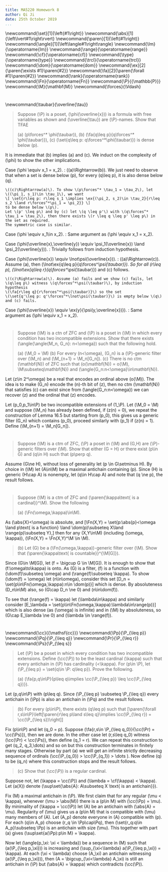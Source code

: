 ```yaml
---
title: MA5220 Homework 8
author: Qi Ji
date: 25th October 2019
...
```


\newcommand{\set}[1]{\left\{#1\right\}}
\newcommand{\abs}[1]{\left\lvert#1\right\rvert}
\newcommand{\paren}[1]{\left(#1\right)}
\newcommand{\angle}[1]{\left\langle#1\right\rangle}
\newcommand{\Im}{\operatorname{Im}}
\newcommand{\range}{\operatorname{range}}
\newcommand{\cf}{\operatorname{cf}}
\newcommand{\type}{\operatorname{type}}
\newcommand{\trcl}{\operatorname{trcl}}
\newcommand{\dom}{\operatorname{dom}}
\newcommand{\ex}[2]{\paren{\exists #1}\paren{#2}}
\newcommand{\fa}[2]{\paren{\forall #1}\paren{#2}}
\newcommand{\rank}{\operatorname{rank}}
\newcommand{\Fn}{\operatorname{Fn}}
\newcommand{\P}{{\mathbb{P}}}
\newcommand{\M}{\mathbf{M}}
\newcommand{\forces}{\Vdash}

#

\newcommand{\taubar}{\overline{\tau}}

> Suppose \(\P\) is a poset, \(\phi(\overline{x})\) is a formula with free variables as shown and \(\overline{\tau}\) are \(\P\)-names.
> Show that TFAE
>
> (a) \(p\forces^* \phi(\taubar)\),
> (b) \(\fa{q\leq p}{q\forces^* \phi(\taubar)}\),
> (c) \(\set{q\leq p: q\forces^*\phi(\taubar)}\) is dense below \(p\).

It is immediate that (b) implies (a) and (c). We induct on the complexity of \(\phi\) to show the other implications.

Case \(\phi \equiv x_1 = x_2\).
:   \((a)\Rightarrow(b)\).
    We just need to observe that when a set is dense below \(p\),
    for every \(q\leq p\), it is also dense below \(q\).

    \((c)\Rightarrow(a)\). To show \(p\forces^* \tau_1 = \tau_2\), let
    \((\pi_1, s_1)\in \tau_1\), we want
    \[ \set{r\leq p: r\leq s_1 \implies \ex{(\pi_2, s_2)\in \tau_2}{r\leq s_2 \land r\forces^*\pi_1 = \pi_2}} \]
    to be dense below \(p\).
    Let \(p' \leq p\) and by (c) let \(q \leq p'\) with \(q\forces^* \tau_1 = \tau_2\), then there exists \(r \leq q \leq p' \leq p\) in the set as required.
    The symmetric case is similar.

Case \(\phi \equiv x_1\in x_2\).
:   Same argument as \(\phi \equiv x_1 = x_2\).

Case \(\phi(\overline{x},\overline{y}) \equiv \psi_1(\overline{x}) \land \psi_2(\overline{y})\).
:   Trivially follows from induction hypothesis.

Case \(\phi(\overline{x}) \equiv \lnot\psi(\overline{x})\).
:   \((a)\Rightarrow(c)\). Assume (a),
    then \(\lnot\ex{q\leq p}{q\forces^*\psi(\taubar)}\).
    So for all \(r\leq p\), \(\lnot\ex{q\leq r}{q\forces^*\psi(\taubar)}\) and (c) follows.

    \((c)\Rightarrow(a)\). Assume (a) fails and we show (c) fails, let
    \(q\leq p\) witness \(q\forces^*\psi(\taubar)\), by induction hypothesis
    \(\fa{r\leq q}{r\forces^*\psi(\taubar)}\) so the set 
    \(\set{q'\leq p: q'\forces^*\lnot\psi(\taubar)}\) is empty below \(q\) and (c) fails.

Case \(\phi(\overline{x}) \equiv \ex{y}{\psi(y,\overline{x})}\).
:   Same argument as \(\phi \equiv x_1 = x_2\).

#

> Suppose \(\M\) is a ctn of ZFC and \(\P\) is a poset in \(\M\) in which every condition has two incompatible extensions.
> Show that there exists \(\angle{\angle{M_n, G_n}: n<\omega}\) such that the following hold.
>
> (a) \(\M_0 = \M\)
> (b) For every \(n<\omega\), \(G_n\) is a \(\P\)-generic filter over \(\M_n\) and \(\M_{n+1} = \M_n[G_n]\).
> (c) There is no ctm \(\mathbf{N}\) of ZFC such that \(o(\mathbf{N}) = o(\M), \M\subseteq\mathbf{N}\) and \(\angle{G_n:n<\omega}\in\mathbf{N}\).

Let \(z\in 2^\omega\) be a real that encodes an ordinal above \(o(\M)\).
The idea is to make \(G_n\) encode the \(n\)-th bit of \(z\), then no ctm \(\mathbf{N}\) that satisfies (c) can exist since from
\(\angle{G_n:n<\omega}\) we can recover \(z\) and the ordinal that \(z\) encodes.

Let \(p_0,p_1\in\P\) be two incompatible extensions of \(1_\P\).
Let \(\M_0 = \M\) and suppose \(\M_n\) has already been defined,
if \(z(n) = 0\), we repeat the construction of Lemma 16.5 but starting from \(p_0\),
this gives us a generic filter \(G_n\) which contains \(p_0\), proceed similarly with \(p_1\) if \(z(n) = 1\).
Define \(\M_{n+1} = \M_n[G_n]\).

#

> Suppose \(\M\) is a ctm of ZFC, \(\P\) a poset in \(\M\)
> and \(G,H\) are \(\P\)-generic filters over \(\M\).
> Show that either \(G = H\) or there exist \(p\in G\) and \(q\in H\)
> such that \(p\perp q\).

Assume \(G\ne H\), without loss of generality let \(p \in G\setminus H\).
By choice in \(\M\) let \(A\in\M\) be a maximal antichain containing \(p\).
Since \(H\) is generic \(H\cap A\) is nonempty, let \(q\in H\cap A\) and note that \(q \ne p\), the result follows.

#

> Suppose \(\M\) is a ctm of ZFC and \(\paren{\kappa\text{ is a cardinal}}^\M\). Show the following
>
> (a) \(\Fn(\omega,\kappa)\in\M\).

As \(\abs{X}<\omega\) is absolute, and
\[\Fn(X,Y) = \set{p:\abs{p}<\omega \land p\text{ is a function} \land \dom(p)\subseteq X\land \range(p)\subseteq Y},\]
then for any \(X,Y\in\M\) (including \(\omega, \kappa\)), \(\Fn(X,Y) = \Fn(X,Y)^\M \in \M\).

> (b) Let \(G\) be a \(\Fn(\omega,\kappa)\)-generic filter over \(\M\).
      Show that \(\paren{\kappa\text{ is countable}}^{\M[G]}\).

Since \(G\in \M[G]\), let \(f = \bigcup G \in \M[G]\).
It is enough to show that \(f:\omega\to\kappa\) is onto.
As \(G\) is a filter, \(f\) is a function with \(\dom(f)\subseteq \omega\) and \(\range(f)\subseteq \kappa\).
To show \(\dom(f) = \omega\) let \(n\in\omega\), consider this set
\[D_n = \set{p\in\Fn(\omega,\kappa):n\in \dom(p)}\]
which is dense. By absoluteness \(D_n\in\M\) also, so \(G\cap D_n \ne 0\) and \(n\in\dom(f)\).

To see that \(\range(f) = \kappa\) let \(\lambda\in\kappa\) and similarly consider
\[E_\lambda = \set{p\in\Fn(\omega,\kappa):\lambda\in\range(p)}\]
which is also dense (as \(\omega\) is infinite) and in \(\M\) by absoluteness, so \(G\cap E_\lambda \ne 0\) and \(\lambda \in \range(f)\).

#

\newcommand{\cc}{{\mathsf{cc}}}
\newcommand{\Pp}{\P_{\leq p}}
\newcommand{\Pq}{\P_{\leq q}}
\newcommand{\Pr}{\P_{\leq r}}
\newcommand{\Ps}{\P_{\leq s}}
> Let \(\P\) be a poset in which every condition has two incompatible extensions.
> Define \(\cc(\P)\) to be the least cardinal \(\kappa\) such that every antichain in \(\P\) has cardinality \(<\kappa\).
> For \(p\in \P\), let \(\P_{\leq p} = \set{q\in \P: q\leq p}\). Prove the following.
>
> (a) \(\fa{p,q\in\P}{p\leq q\implies \cc(\P_{\leq p}) \leq \cc(\P_{\leq q})}\).

Let \(p,q\in\P\) with \(p\leq q\).
Since \(\P_{\leq p} \subseteq \P_{\leq q}\) every antichain in \(\Pp\) is also an antichain in \(\Pq\) and the result follows.


> (b) For every \(p\in\P\), there exists \(q\leq p\) such that
      \[\paren{\forall r,s\in\P}\left[\paren{r\leq p\land s\leq q}\implies \cc(\P_{\leq r}) = \cc(\P_{\leq s})\right]\]

Fix \(p\in\P\) and let \(q_0 = p\).
Suppose \(\fa{r,s\in \P_{\leq q_0}}{\cc(\Pr) = \cc(\Ps)}\), then we are done.
In the other case let \(r,s\leq q_0\) witness \(\cc(\Pr) < \cc(\Ps)\), then define \(q_1 = r\).
We can repeat this construction to get \(q_2, q_3,\dots\) and so on but this construction terminates in finitely many stages.
Otherwise by part (a) we will get an infinite strictly decreasing sequence of ordinals \(\cc(\P_{q_0}) > \cc(\P_{q_1}) > \dots \).
Now define \(q\) to be \(q_n\) where this construction stops and the result follows.

> (c) Show that \(\cc(\P)\) is a regular cardinal.

Suppose not, let \(\kappa = \cc(\P)\) and \(\lambda = \cf(\kappa) < \kappa\).
Let \(a(X)\) denote \(\sup\set{\abs{A}: A\subseteq X \text{ is an antichain}}\).

Fix \(M\) a maximal antichain in \(\P\).
We first claim that for any regular \(\mu < \kappa\), whenever \(\mu > \abs{M}\) there is a \(p\in M\) with \(\cc(\Pp) = \mu\).
By minimality of \(\kappa = \cc(\P)\) let \(A\) be an antichain with \(\abs{A} = \mu\).
Regularity of \(\mu\) gives us a \(p\in M\) that is compatible with \(\mu\) many members of \(A\).
Let \(A_p\) denote everyone in \(A\) compatible with \(p\).
For each \(q\in A_p\) choose \(r_q \in \Pp\cap\Pq\),
then \(\set{r_q:q\in A_p}\subseteq \Pp\) is an antichain with size \(\mu\).
This together with part (a) gives \(\sup\set{a(\Pp):p\in M} = \kappa\).

Now let \(\angle{p_\xi: \xi < \lambda}\) be a sequence in \(M\) such that
\(a(\P_{\leq p_\xi})\) is increasing and
\(\sup_{\xi<\lambda} a(\P_{\leq p_\xi}) = \kappa\).
At each \(\xi < \lambda\) choose \(A_\xi\) an antichain witnessing \(a(\P_{\leq p_\xi})\),
then \(A = \bigcup_{\xi<\lambda} A_\xi\) is still an antichain in \(\P\) but \(\abs{A} = \kappa\) which contradicts \(\cc(\P)\).
